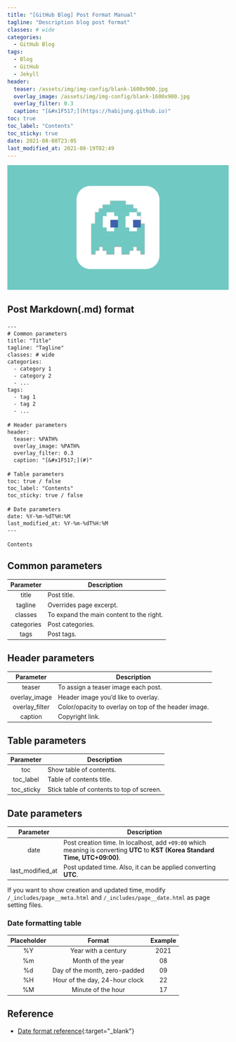 ```yaml
---
title: "[GitHub Blog] Post Format Manual"
tagline: "Description blog post format"
classes: # wide
categories:
  - GitHub Blog
tags:
  - Blog
  - GitHub
  - Jekyll
header:
  teaser: /assets/img/img-config/blank-1600x900.jpg
  overlay_image: /assets/img/img-config/blank-1600x900.jpg
  overlay_filter: 0.3
  caption: "[&#x1F517;](https://habijung.github.io)"
toc: true
toc_label: "Contents"
toc_sticky: true
date: 2021-08-08T23:05
last_modified_at: 2021-08-19T02:49
---
```



![Thumbnail](/assets/img/img-config/blank-1600x900.jpg)

## Post Markdown(.md) format

```
---
# Common parameters
title: "Title"
tagline: "Tagline"
classes: # wide
categories:
  - category 1
  - category 2
  - ...
tags:
  - tag 1
  - tag 2
  - ...

# Header parameters
header:
  teaser: %PATH%
  overlay_image: %PATH%
  overlay_filter: 0.3
  caption: "[&#x1F517;](#)"

# Table parameters
toc: true / false
toc_label: "Contents"
toc_sticky: true / false

# Date parameters
date: %Y-%m-%dT%H:%M
last_modified_at: %Y-%m-%dT%H:%M
---

Contents
```

## Common parameters

| Parameter  | Description                              |
| :-------:  | -----------                              |
| title      | Post title.                              |
| tagline    | Overrides page excerpt.                  |
| classes    | To expand the main content to the right. |
| categories | Post categories.                         |
| tags       | Post tags.                               |


## Header parameters

| Parameter      | Description                                          |
| :-------:      | -----------                                          |
| teaser         | To assign a teaser image each post.                  |
| overlay_image  | Header image you’d like to overlay.                  |
| overlay_filter | Color/opacity to overlay on top of the header image. |
| caption        | Copyright link.                                      |


## Table parameters

| Parameter  | Description                               |
| :-------:  | -----------                               |
| toc        | Show table of contents.                   |
| toc_label  | Table of contents title.                  |
| toc_sticky | Stick table of contents to top of screen. |


## Date parameters

| Parameter        | Description                                                                                                                     |
| :-------:        | -----------                                                                                                                     |
| date             | Post creation time. In localhost, add `+09:00` which meaning is converting **UTC** to **KST (Korea Standard Time, UTC+09:00)**. |
| last_modified_at | Post updated time. Also, it can be applied converting **UTC**.                                                                  |

If you want to show creation and updated time, modify `/_includes/page__meta.html` and `/_includes/page__date.html` as page setting files.

### Date formatting table

| Placeholder | Format                         | Example |
| :---------: | :----:                         | :-----: |
| %Y          | Year with a century            | 2021    |
| %m          | Month of the year              | 08      |
| %d          | Day of the month, zero-padded  | 09      |
| %H          | Hour of the day, 24-hour clock | 22      |
| %M          | Minute of the hour             | 17      |


## Reference
- [Date format reference](https://blog.yena.io/studynote/2017/11/06/Date-Formatting.html){:target="_blank"}
